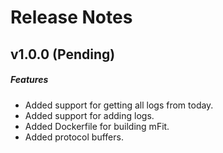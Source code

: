 # Release Notes

## v1.0.0 (Pending)
##### Features
- Added support for getting all logs from today.
- Added support for adding logs.
- Added Dockerfile for building mFit.
- Added protocol buffers.
